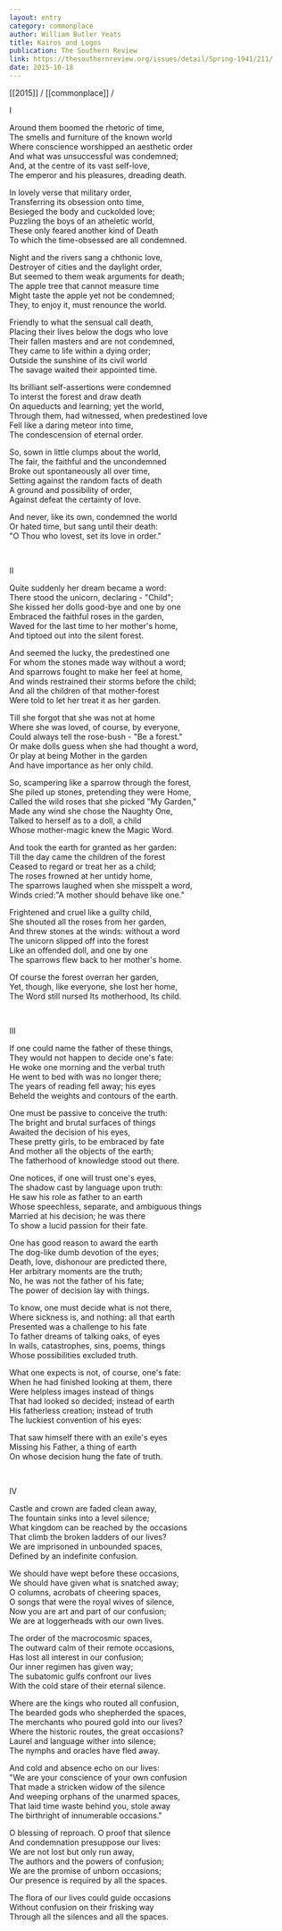 ```yaml
---
layout: entry
category: commonplace
author: William Butler Yeats
title: Kairos and Logos
publication: The Southern Review
link: https://thesouthernreview.org/issues/detail/Spring-1941/211/
date: 2015-10-18
---
```


[[2015]] / [[commonplace]] / 

I

Around them boomed the rhetoric of time,
<br>The smells and furniture of the known world
<br>Where conscience worshipped an aesthetic order
<br>And what was unsuccessful was condemned;
<br>And, at the centre of its vast self-love,
<br>The emperor and his pleasures, dreading death.

In lovely verse that military order,
<br>Transferring its obsession onto time,
<br>Besieged the body and cuckolded love;
<br>Puzzling the boys of an atheletic world,
<br>These only feared another kind of Death
<br>To which the time-obsessed are all condemned.

Night and the rivers sang a chthonic love,
<br>Destroyer of cities and the daylight order,
<br>But seemed to them weak arguments for death;
<br>The apple tree that cannot measure time
<br>Might taste the apple yet not be condemned;
<br>They, to enjoy it, must renounce the world.

Friendly to what the sensual call death,
<br>Placing their lives below the dogs who love
<br>Their fallen masters and are not condemned,
<br>They came to life within a dying order;
<br>Outside the sunshine of its civil world
<br>The savage waited their appointed time.

Its brilliant self-assertions were condemned
<br>To interst the forest and draw death
<br>On aqueducts and learning; yet the world,
<br>Through them, had witnessed, when predestined love
<br>Fell like a daring meteor into time,
<br>The condescension of eternal order.

So, sown in little clumps about the world,
<br>The fair, the faithful and the uncondemned
<br>Broke out spontaneously all over time,
<br>Setting against the random facts of death
<br>A ground and possibility of order,
<br>Against defeat the certainty of love.

And never, like its own, condemned the world
<br>Or hated time, but sang until their death:
<br>"O Thou who lovest, set its love in order."

<br>

II

Quite suddenly her dream became a word:
<br>There stood the unicorn, declaring - "Child";
<br>She kissed her dolls good-bye and one by one
<br>Embraced the faithful roses in the garden,
<br>Waved for the last time to her mother's home,
<br>And tiptoed out into the silent forest.

And seemed the lucky, the predestined one
<br>For whom the stones made way without a word;
<br>And sparrows fought to make her feel at home,
<br>And winds restrained their storms before the child;
<br>And all the children of that mother-forest
<br>Were told to let her treat it as her garden.

Till she forgot that she was not at home
<br>Where she was loved, of course, by everyone,
<br>Could always tell the rose-bush - "Be a forest."
<br>Or make dolls guess when she had thought a word,
<br>Or play at being Mother in the garden
<br>And have importance as her only child.

So, scampering like a sparrow through the forest,
<br>She piled up stones, pretending they were Home,
<br>Called the wild roses that she picked "My Garden,"
<br>Made any wind she chose the Naughty One,
<br>Talked to herself as to a doll, a child
<br>Whose mother-magic knew the Magic Word.

And took the earth for granted as her garden:
<br>Till the day came the children of the forest
<br>Ceased to regard or treat her as a child;
<br>The roses frowned at her untidy home,
<br>The sparrows laughed when she misspelt a word,
<br>Winds cried:"A mother should behave like one."

Frightened and cruel like a guilty child,
<br>She shouted all the roses from her garden,
<br>And threw stones at the winds: without a word
<br>The unicorn slipped off into the forest
<br>Like an offended doll, and one by one
<br>The sparrows flew back to her mother's home.

Of course the forest overran her garden,
<br>Yet, though, like everyone, she lost her home,
<br>The Word still nursed Its motherhood, Its child.

<br>

III

If one could name the father of these things,
<br>They would not happen to decide one's fate:
<br>He woke one morning and the verbal truth
<br>He went to bed with was no longer there;
<br>The years of reading fell away; his eyes
<br>Beheld the weights and contours of the earth.

One must be passive to conceive the truth:
<br>The bright and brutal surfaces of things
<br>Awaited the decision of his eyes,
<br>These pretty girls, to be embraced by fate
<br>And mother all the objects of the earth;
<br>The fatherhood of knowledge stood out there.

One notices, if one will trust one's eyes,
<br>The shadow cast by language upon truth:
<br>He saw his role as father to an earth
<br>Whose speechless, separate, and ambiguous things
<br>Married at his decision; he was there
<br>To show a lucid passion for their fate.

One has good reason to award the earth
<br>The dog-like dumb devotion of the eyes;
<br>Death, love, dishonour are predicted there,
<br>Her arbitrary moments are the truth;
<br>No, he was not the father of his fate;
<br>The power of decision lay with things.

To know, one must decide what is not there,
<br>Where sickness is, and nothing: all that earth
<br>Presented was a challenge to his fate
<br>To father dreams of talking oaks, of eyes
<br>In walls, catastrophes, sins, poems, things
<br>Whose possibilities excluded truth.

What one expects is not, of course, one's fate:
<br>When he had finished looking at them, there
<br>Were helpless images instead of things
<br>That had looked so decided; instead of earth
<br>His fatherless creation; instead of truth
<br>The luckiest convention of his eyes:

That saw himself there with an exile's eyes
<br>Missing his Father, a thing of earth
<br>On whose decision hung the fate of truth.

<br>

IV

Castle and crown are faded clean away,
<br>The fountain sinks into a level silence;
<br>What kingdom can be reached by the occasions
<br>That climb the broken ladders of our lives?
<br>We are imprisoned in unbounded spaces,
<br>Defined by an indefinite confusion.

We should have wept before these occasions,
<br>We should have given what is snatched away;
<br>O columns, acrobats of cheering spaces,
<br>O songs that were the royal wives of silence,
<br>Now you are art and part of our confusion;
<br>We are at loggerheads with our own lives.

The order of the macrocosmic spaces,
<br>The outward calm of their remote occasions,
<br>Has lost all interest in our confusion;
<br>Our inner regimen has given way;
<br>The subatomic gulfs confront our lives
<br>With the cold stare of their eternal silence.

Where are the kings who routed all confusion,
<br>The bearded gods who shepherded the spaces,
<br>The merchants who poured gold into our lives?
<br>Where the historic routes, the great occasions?
<br>Laurel and language wither into silence;
<br>The nymphs and oracles have fled away.

And cold and absence echo on our lives:
<br>"We are your conscience of your own confusion
<br>That made a stricken widow of the silence
<br>And weeping orphans of the unarmed spaces,
<br>That laid time waste behind you, stole away
<br>The birthright of innumerable occasions."

O blessing of reproach. O proof that silence
<br>And condemnation presuppose our lives:
<br>We are not lost but only run away,
<br>The authors and the powers of confusion;
<br>We are the promise of unborn occasions;
<br>Our presence is required by all the spaces.

The flora of our lives could guide occasions
<br>Without confusion on their frisking way
<br>Through all the silences and all the spaces.
